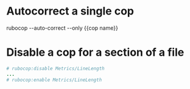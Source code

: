 # Autocorrect a single cop

rubocop --auto-correct --only {{cop name}}

# Disable a cop for a section of a file

```ruby
# rubocop:disable Metrics/LineLength
...
# rubocop:enable Metrics/LineLength
```
